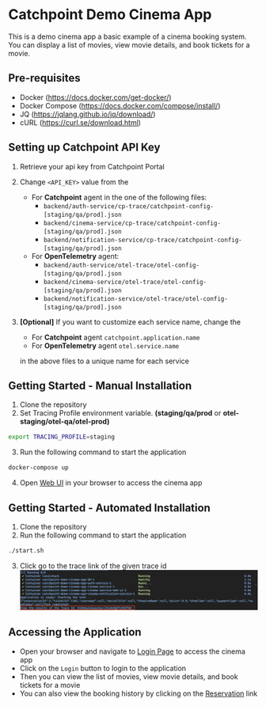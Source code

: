 # Catchpoint Demo Cinema App

This is a demo cinema app a basic example of a cinema booking system. You can display a list of movies, view movie
details, and book tickets for a movie.

## Pre-requisites

- Docker (https://docs.docker.com/get-docker/)
- Docker Compose (https://docs.docker.com/compose/install/)
- JQ (https://jqlang.github.io/jq/download/)
- cURL (https://curl.se/download.html)

## Setting up Catchpoint API Key

1. Retrieve your api key from Catchpoint Portal
2. Change `<API_KEY>` value from the
    - For **Catchpoint** agent in the one of the following files:
        - `backend/auth-service/cp-trace/catchpoint-config-[staging/qa/prod].json`
        - `backend/cinema-service/cp-trace/catchpoint-config-[staging/qa/prod].json`
        - `backend/notification-service/cp-trace/catchpoint-config-[staging/qa/prod].json`
    - For **OpenTelemetry** agent:
        - `backend/auth-service/otel-trace/otel-config-[staging/qa/prod].json`
        - `backend/cinema-service/otel-trace/otel-config-[staging/qa/prod].json`
        - `backend/notification-service/otel-trace/otel-config-[staging/qa/prod].json`

3. **[Optional]** If you want to customize each service name, change the 
   - For **Catchpoint** agent `catchpoint.application.name`
   - For **OpenTelemetry** agent `otel.service.name`

    in the above files to a unique name for each service

## Getting Started - Manual Installation

1. Clone the repository
2. Set Tracing Profile environment variable. **(staging/qa/prod** or **otel-staging/otel-qa/otel-prod)**

```bash
export TRACING_PROFILE=staging
```

3. Run the following command to start the application

```bash
docker-compose up
``` 
4. Open [Web UI](http://localhost:3000/login) in your browser to access the cinema app

## Getting Started - Automated Installation

1. Clone the repository
2. Run the following command to start the application

```bash
./start.sh
```

3. Click go to the trace link of the given trace id
   ![Trace Link](images/automated-result.png)

## Accessing the Application

- Open your browser and navigate to [Login Page](http://localhost:3000/login) to access the cinema app
- Click on the `Login` button to login to the application
- Then you can view the list of movies, view movie details, and book tickets for a movie
- You can also view the booking history by clicking on the [Reservation](http://localhost:3000/reservations) link